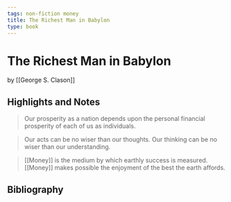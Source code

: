 ```yaml
---
tags: non-fiction money
title: The Richest Man in Babylon
type: book
---
```


# The Richest Man in Babylon
by [[George S. Clason]]

## Highlights and Notes
> Our prosperity as a nation depends upon the personal financial prosperity of each of us as individuals.

> Our acts can be no wiser than our thoughts. Our thinking can be no wiser than our understanding.

> [[Money]] is the medium by which earthly success is measured. [[Money]] makes possible the enjoyment of the best the earth affords.


## Bibliography
